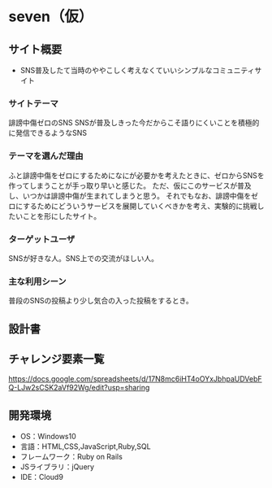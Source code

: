 # seven（仮）

## サイト概要

* SNS普及したて当時のややこしく考えなくていいシンプルなコミュニティサイト

### サイトテーマ

誹謗中傷ゼロのSNS
SNSが普及しきった今だからこそ語りにくいことを積極的に発信できるようなSNS

### テーマを選んだ理由

ふと誹謗中傷をゼロにするためになにが必要かを考えたときに、ゼロからSNSを作ってしまうことが手っ取り早いと感じた。
ただ、仮にこのサービスが普及し、いつかは誹謗中傷が生まれてしまうと思う。
それでもなお、誹謗中傷をゼロにするためにどういうサービスを展開していくべきかを考え、実験的に挑戦したいことを形にしたサイト。

### ターゲットユーザ

SNSが好きな人。SNS上での交流がほしい人。

### 主な利用シーン

普段のSNSの投稿より少し気合の入った投稿をするとき。

## 設計書

## チャレンジ要素一覧

https://docs.google.com/spreadsheets/d/17N8mc6iHT4oOYxJbhpaUDVebFQ-LJw2sCSK2aVf92Wg/edit?usp=sharing

## 開発環境

* OS：Windows10
* 言語：HTML,CSS,JavaScript,Ruby,SQL
* フレームワーク：Ruby on Rails
* JSライブラリ：jQuery
* IDE：Cloud9
